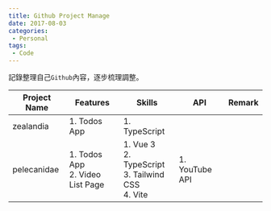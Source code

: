 ```yaml
---
title: Github Project Manage
date: 2017-08-03
categories: 
 - Personal
tags:
 - Code
---
```

記錄整理自己`Github`內容，逐步梳理調整。
<!--more-->
| Project Name | Features | Skills | API | Remark |
| -------- | -------- | -------- | -------- | -------- |
| zealandia | 1. Todos App | 1. TypeScript<br> |  |  |
| pelecanidae | 1. Todos App<br>2. Video List Page | 1. Vue 3<br>2. TypeScript<br>3. Tailwind CSS<br>4. Vite | 1. YouTube API  |  |